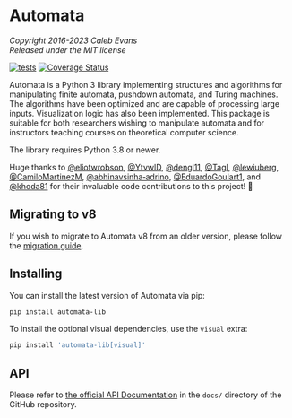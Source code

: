# Automata

*Copyright 2016-2023 Caleb Evans*  
*Released under the MIT license*

[![tests](https://github.com/caleb531/automata/actions/workflows/tests.yml/badge.svg)](https://github.com/caleb531/automata/actions/workflows/tests.yml)
[![Coverage Status](https://coveralls.io/repos/caleb531/automata/badge.svg?branch=main)](https://coveralls.io/r/caleb531/automata?branch=main)

Automata is a Python 3 library implementing structures and algorithms for manipulating finite automata,
pushdown automata, and Turing machines. The algorithms have been optimized and are capable of
processing large inputs. Visualization logic has also been implemented. This package is suitable for
both researchers wishing to manipulate automata and for instructors teaching courses on theoretical
computer science.

The library requires Python 3.8 or newer.

Huge thanks to [@eliotwrobson][eliotwrobson], [@YtvwlD][YtvwlD],
[@dengl11][dengl11], [@Tagl][Tagl], [@lewiuberg][lewiuberg],
[@CamiloMartinezM][CamiloMartinezM],
[@abhinavsinha‑adrino][abhinavsinha-adrino],
[@EduardoGoulart1][EduardoGoulart1], and
[@khoda81][khoda81] for their invaluable code contributions to
this project! 🎉

[eliotwrobson]: https://github.com/eliotwrobson
[YtvwlD]: https://github.com/YtvwlD
[dengl11]: https://github.com/dengl11
[Tagl]: https://github.com/Tagl
[lewiuberg]: https://github.com/lewiuberg
[CamiloMartinezM]: https://github.com/CamiloMartinezM
[abhinavsinha-adrino]: https://github.com/abhinavsinha-adrino
[EduardoGoulart1]: https://github.com/EduardoGoulart1
[khoda81]: https://github.com/khoda81

## Migrating to v8

If you wish to migrate to Automata v8 from an older version, please follow the
[migration guide][migration].

<!-- the below link must be an absolute URL to be functional in the PyPI README -->
[migration]: https://github.com/caleb531/automata/blob/main/MIGRATION.md

## Installing

You can install the latest version of Automata via pip:

```sh
pip install automata-lib
```

To install the optional visual dependencies, use the `visual` extra:

```sh
pip install 'automata-lib[visual]'
```

## API

Please refer to [the official API Documentation][docs] in the `docs/` directory
of the GitHub repository.

<!-- the below link must be an absolute URL to be functional in the PyPI README -->
[docs]: https://github.com/caleb531/automata/blob/main/docs/README.md
